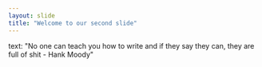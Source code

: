 ```yaml
---
layout: slide
title: "Welcome to our second slide" 
---
```

text: "No one can teach you how to write and if they say they can, they are full of shit - Hank Moody" 
